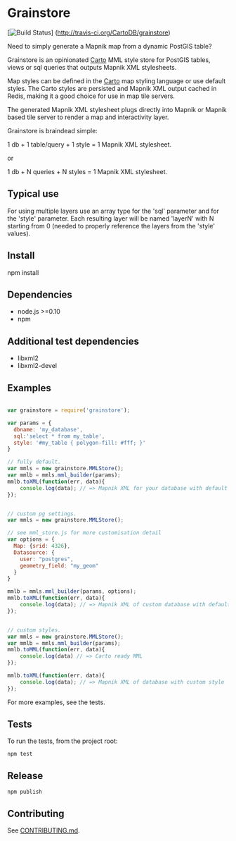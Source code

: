 Grainstore
===========

[![Build Status](http://travis-ci.org/CartoDB/grainstore.png?branch=master)]
(http://travis-ci.org/CartoDB/grainstore)

Need to simply generate a Mapnik map from a dynamic PostGIS table?

Grainstore is an opinionated [Carto](https://github.com/mapbox/carto)
MML style store for PostGIS tables, views or sql queries that outputs
Mapnik XML stylesheets.

Map styles can be defined in the [Carto](https://github.com/mapbox/carto)
map styling language or use default styles. The Carto styles are persisted
and Mapnik XML output cached in Redis, making it a good choice for use
in map tile servers.

The generated Mapnik XML stylesheet plugs directly into Mapnik or Mapnik
based tile server to render a map and interactivity layer.

Grainstore is braindead simple:

 1 db + 1 table/query + 1 style =  1 Mapnik XML stylesheet.

or

 1 db + N queries + N styles =  1 Mapnik XML stylesheet.


Typical use
-----------
For using multiple layers use an array type for the 'sql' parameter and
for the 'style' parameter. Each resulting layer will be named 'layerN'
with N starting from 0 (needed to  properly reference the layers from
the 'style' values).


Install
--------
npm install


Dependencies
------------
* node.js >=0.10
* npm


Additional test dependencies
-----------------------------
* libxml2 
* libxml2-devel


Examples
---------

```javascript

var grainstore = require('grainstore');

var params = {
  dbname: 'my_database',
  sql:'select * from my_table',
  style: '#my_table { polygon-fill: #fff; }'
}

// fully default.
var mmls = new grainstore.MMLStore();
var mmlb = mmls.mml_builder(params);
mmlb.toXML(function(err, data){
    console.log(data); // => Mapnik XML for your database with default styles
});


// custom pg settings.
var mmls = new grainstore.MMLStore();

// see mml_store.js for more customisation detail 
var options = {
  Map: {srid: 4326},
  Datasource: {
    user: "postgres",
    geometry_field: "my_geom"
  }   
}

mmlb = mmls.mml_builder(params, options);
mmlb.toXML(function(err, data){
    console.log(data); // => Mapnik XML of custom database with default style
});


// custom styles.
var mmls = new grainstore.MMLStore();
var mmlb = mmls.mml_builder(params);
mmlb.toMML(function(err, data){
    console.log(data) // => Carto ready MML
});

mmlb.toXML(function(err, data){
    console.log(data); // => Mapnik XML of database with custom style
});
```

For more examples, see the tests.


Tests
-----
To run the tests, from the project root:

```
npm test
```


Release
-------

```
npm publish
```

Contributing
------------

See [CONTRIBUTING.md](CONTRIBUTING.md).

